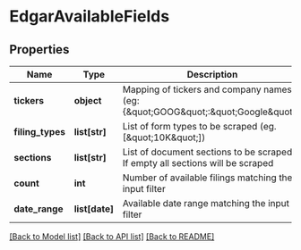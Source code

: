 # EdgarAvailableFields

## Properties
Name | Type | Description | Notes
------------ | ------------- | ------------- | -------------
**tickers** | **object** | Mapping of tickers and company names (eg: {\&quot;GOOG\&quot;:\&quot;Google\&quot;}) | [optional] 
**filing_types** | **list[str]** | List of form types to be scraped (eg. [\&quot;10K\&quot;]) | [optional] 
**sections** | **list[str]** | List of document sections to be scraped. If empty all sections will be scraped | [optional] 
**count** | **int** | Number of available filings matching the input filter | [optional] 
**date_range** | **list[date]** | Available date range matching the input filter | [optional] 

[[Back to Model list]](../README.md#documentation-for-models) [[Back to API list]](../README.md#documentation-for-api-endpoints) [[Back to README]](../README.md)


